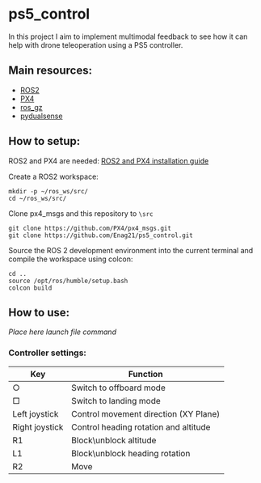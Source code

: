 # ps5_control

In this project I aim to implement multimodal feedback to see how it can help with drone teleoperation using a PS5 controller. 

## Main resources:

- [ROS2](https://docs.ros.org/en/humble/index.html)
- [PX4](https://docs.px4.io/main/en/ros/ros2_comm.html)
- [ros_gz](https://github.com/gazebosim/ros_gz.git)
- [pydualsense](https://github.com/flok/pydualsense)

## How to setup:

ROS2 and PX4 are needed: [ROS2 and PX4 installation guide](https://docs.px4.io/main/en/ros/ros2_comm.html)

Create a ROS2 workspace:

```
mkdir -p ~/ros_ws/src/
cd ~/ros_ws/src/
```
Clone px4_msgs and this repository to `\src` 
```
git clone https://github.com/PX4/px4_msgs.git
git clone https://github.com/Enag21/ps5_control.git
```

Source the ROS 2 development environment into the current terminal and compile the workspace using colcon:

```
cd ..
source /opt/ros/humble/setup.bash
colcon build
```

## How to use:

*Place here launch file command*

### Controller settings:

| Key            | Function                              |
|----------------|---------------------------------------|
| ○              | Switch to offboard mode               |
| □              | Switch to landing mode                |
| Left joystick  | Control movement direction (XY Plane) |
| Right joystick | Control heading rotation and altitude |
| R1             | Block\unblock altitude                |
| L1             | Block\unblock heading rotation        |
| R2             | Move                                  |
